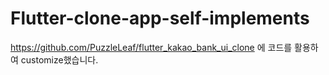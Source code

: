 # Flutter-clone-app-self-implements
https://github.com/PuzzleLeaf/flutter_kakao_bank_ui_clone
에 코드를 활용하여 customize했습니다. 
